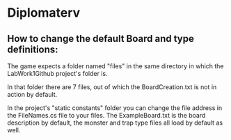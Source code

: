 # Diplomaterv

## How to change the default Board and type definitions:

The game expects a folder named "files" in the same directory in which the LabWork1Github project's folder is. 

In that folder there are 7 files, out of which the BoardCreation.txt is not in action by default.

In the project's "static constants" folder you can change the file address in the FileNames.cs file to your files.
The ExampleBoard.txt is the board description by default, the monster and trap type files all load by default as well.
